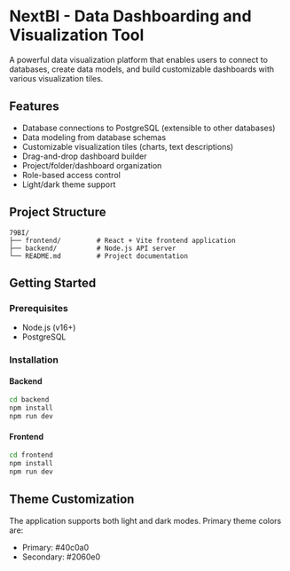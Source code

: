 # NextBI - Data Dashboarding and Visualization Tool

A powerful data visualization platform that enables users to connect to databases, create data models, and build customizable dashboards with various visualization tiles.

## Features

- Database connections to PostgreSQL (extensible to other databases)
- Data modeling from database schemas
- Customizable visualization tiles (charts, text descriptions)
- Drag-and-drop dashboard builder
- Project/folder/dashboard organization
- Role-based access control
- Light/dark theme support

## Project Structure

```
79BI/
├── frontend/         # React + Vite frontend application
├── backend/          # Node.js API server
└── README.md         # Project documentation
```

## Getting Started

### Prerequisites
- Node.js (v16+)
- PostgreSQL

### Installation

#### Backend
```bash
cd backend
npm install
npm run dev
```

#### Frontend
```bash
cd frontend
npm install
npm run dev
```

## Theme Customization
The application supports both light and dark modes. Primary theme colors are:
- Primary: #40c0a0
- Secondary: #2060e0
